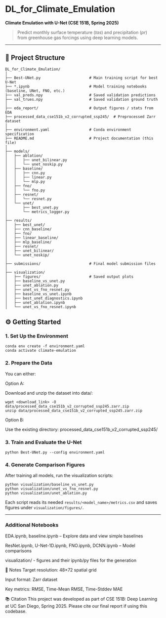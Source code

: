 
# DL_for_Climate_Emulation

**Climate Emulation with U-Net (CSE 151B, Spring 2025)**

> Predict monthly surface temperature (*tas*) and precipitation (*pr*)  
> from greenhouse gas forcings using deep learning models.

---

## 📁 Project Structure
```
DL_for_Climate_Emulation/
│
├── Best-UNet.py                      # Main training script for best U-Net
├── *.ipynb                           # Model training notebooks (baseline, UNet, FNO, etc.)
├── val_preds.npy                     # Saved validation predictions
├── val_trues.npy                     # Saved validation ground truth
│
├── eda_report/                       # Output figures / stats from EDA
├── processed_data_cse151b_v2_corrupted_ssp245/  # Preprocessed Zarr dataset
│
├── environment.yaml                  # Conda environment specification
├── README.md                         # Project documentation (this file)
│
├── models/
│   ├── ablation/
│   │   ├── unet_bilinear.py
│   │   └── unet_noskip.py
│   ├── baseline/
│   │   ├── cnn.py
│   │   ├── linear.py
│   │   └── mlp.py
│   ├── fno/
│   │   └── fno.py
│   ├── resnet/
│   │   └── resnet.py
│   └── unet/
│       ├── best_unet.py
│       └── metrics_logger.py
│
├── results/
│   ├── best_unet/
│   ├── cnn_baseline/
│   ├── fno/
│   ├── linear_baseline/
│   ├── mlp_baseline/
│   ├── resnet/
│   ├── unet_bilinear/
│   └── unet_noskip/
│
├── submissions/                      # Final model submission files
│
├── visualization/
│   ├── figures/                      # Saved output plots
│   ├── baseline_vs_unet.py
│   ├── unet_ablation.py
│   ├── unet_vs_fno_resnet.py
│   ├── baseline_vs_unet.ipynb
│   ├── best_unet_diagnostics.ipynb
│   ├── unet_ablation.ipynb
│   └── unet_vs_fno_resnet.ipynb

```
## ⚙️ Getting Started

### 1. Set Up the Environment

```
conda env create -f environment.yaml
conda activate climate-emulation
```


### 2. Prepare the Data
You can either:

Option A: 

Download and unzip the dataset into data/:
```
wget <download_link> -O data/processed_data_cse151b_v2_corrupted_ssp245.zarr.zip
unzip data/processed_data_cse151b_v2_corrupted_ssp245.zarr.zip
```


Option B: 

Use the existing directory:
processed_data_cse151b_v2_corrupted_ssp245/


### 3. Train and Evaluate the U-Net
```
python Best-UNet.py --config environment.yaml
```

### 4. Generate Comparison Figures
After training all models, run the visualization scripts:
```
python visualization/baseline_vs_unet.py
python visualization/unet_vs_fno_resnet.py
python visualization/unet_ablation.py
```
Each script reads its needed `results/<model_name>/metrics.csv`
and saves figures under `visualization/figures/`.

---

### Additional Notebooks
EDA.ipynb, baseline.ipynb – Explore data and view simple baselines

ResNet.ipynb, U-Net-1D.ipynb, FNO.ipynb, DCNN.ipynb – Model comparisons

visualization/ - figures and their ipynb/py files for the generation

📌 Notes
Target resolution: 48×72 spatial grid

Input format: Zarr dataset

Key metrics: RMSE, Time-Mean RMSE, Time-Stddev MAE

📚 Citation
This project was developed as part of CSE 151B: Deep Learning
at UC San Diego, Spring 2025.
Please cite our final report if using this codebase.
